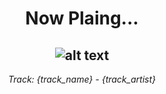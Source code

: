 <div align="center"> 
<h1>Now Plaing...</h1>

![alt text]({track_image})
--
_<p>Track: {track_name} - {track_artist} </p>_
</div>
